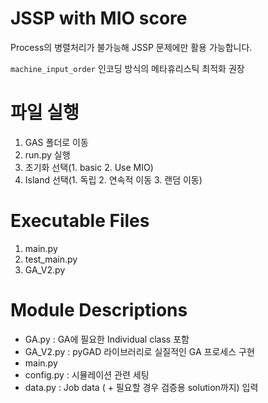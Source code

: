 # JSSP with MIO score

Process의 병렬처리가 불가능해 JSSP 문제에만 활용 가능합니다.

`machine_input_order` 인코딩 방식의 메타휴리스틱 최적화 권장

# 파일 실행
1. GAS 폴더로 이동
2. run.py 실행
3. 초기화 선택(1. basic 2. Use MIO)
4. Island 선택(1. 독립 2. 연속적 이동 3. 랜덤 이동)

# Executable Files

1. main.py
2. test_main.py
3. GA_V2.py

# Module Descriptions
  

- GA.py : GA에 필요한 Individual class 포함
- GA_V2.py : pyGAD 라이브러리로 실질적인 GA 프로세스 구현
- main.py
- config.py : 시뮬레이션 관련 세팅
- data.py : Job data ( + 필요할 경우 검증용 solution까지) 입력
